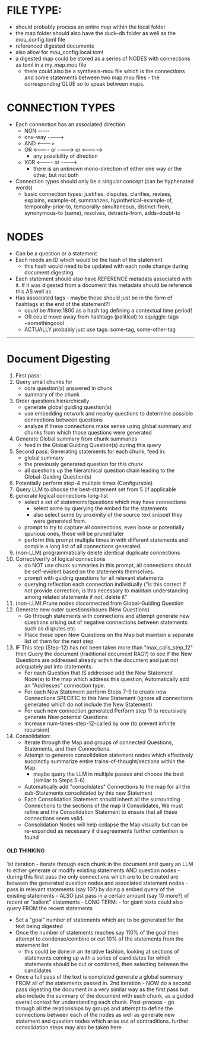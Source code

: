 


# FILE TYPE:
 - should probably process an entire map within the local folder 
 - the map folder should also have the duck-db folder as well as the mou_config.toml file
 - referenced digested documents
 - also allow for mou_config.local.toml
 - a digested map could be stored as a series of NODES with connections as toml
   in a my_map.mou file 
    - there could also be a synthesis-mou file which is the connections and some
      statements between two map.mou files - the corresponding GLUE so to speak
      between maps.

# CONNECTION TYPES
 - Each connection has an associated direction 
    - NON      -----
    - one-way  ---->
    - AND      <--->
    - OR       <---- or ----> or <----->
       - any possibility of direction
    - XOR      <---- or ---->
       - there is an unknown mono-direction of either one way or the other, but
         not both
 - Connection types should only be a singular concept (can be hyphenated words)
    - basic connection types: 
       justifies, disputes, clarifies, revises, explains, example-of, summarizes,
       hypothetical-example-of, temporally-prior-to, temporally-simultaneous,
       distinct-from, synonymous-to (same), resolves, detracts-from,
       adds-doubt-to

# NODES
 - Can be a question or a statement
 - Each needs an ID which would be the hash of the statement
    - this hash would need to be updated with each node change during document
      digesting
 - Each statement should also have REFERENCE metadata associated with it. If it
   was digested from a document this metadata should be reference this AS well
   as 
 - Has associated tags - maybe these should just be in the form of hashtags at
   the end of the statement?! 
     - could be #time:1800 as a hash tag defining a contextual time period!
     - OR could move away from hashtags (political) to squiggle-tags ~somethingcool 
     - ACTUALLY probably just use tags: some-tag, some-other-tag

-----------------------
# Document Digesting

1. First pass:
2. Query small chunks for 
    - core question(s) answered in chunk
    - summary of the chunk
3. Order questions hierarchically
    - generate global guiding question(s)
    - use embedding network and nearby questions to determine possible connections between questions
    - analyze if these connections make sense using global summary and chunks from which those questions were generated
4. Generate Global summary from chunk summaries
    - feed in the Global Guiding Question(s) during this query
5. Second pass: Generating statements for each chunk, feed in: 
    - global summary
    - the previously generated question for this chunk
    - all questions up the hierarchical question chain leading to the 
      Global-Guiding Question(s)
6. Potentially perform step-4 multiple times (Configurable)
7. Query LLM to choose the best-statement set from 5 (if applicable
8. generate logical connections long-list
    - select a set of statements/questions which may have connections
       - select some by querying the embed for the statements
       - also select some by proximity of the source text snippet they were
         generated from.
    - prompt to try to capture all connections, even loose or
      potentially spurious ones, these will be pruned later
    - perform this prompt multiple times in with different statements and
      compile a long list of all connections generated.
9. (non-LLM) programmatically delete identical duplicate connections
10. Correct/verify of logical connections 
    - do NOT use chunk summaries in this prompt, all connections should be
      self-evident based on the statements themselves.
    - prompt with guiding questions for all relevant statements
    - querying reflection each connection individually (“is this correct if not
      provide correction; is this necessary to maintain understanding among
      related statements if not, delete it”
11. (non-LLM) Prune nodes disconnected from Global-Guiding Question 
12. Generate new outer questions/issues (New Questions)
     - Go through statements with connections and attempt generate new questions
       arising out of negative connections between statements such as disputes etc. 
     - Place these open New Questions on the Map but maintain a separate list of
       them for the next step
13. IF This step (Step-12) has not been taken more than "max_calls_step_12" then
    Query the document (traditional document RAG?) to see if the New Questions
    are addressed already within the document and just not adequately put into
    statements.
     - For each Question that IS addressed add the New Statement Node(s) to the
       map which address this question, Automatically add an "Addresses"
       connection type.
     - For each New Statement perform Steps 7-9 to create new Connections
       SPECIFIC to this New Statement (ignore all connections generated which do
       not include the New Statement)
     - For each new connection generated Perform step 11 to recursively generate
       New potential Questions
     - Increase num-times-step-12-called by one (to prevent infinite recursion) 
14. Consolidation:
     - Iterate through the Map and groups of connected Questions, Statements,
       and their Connections. 
     - Attempt to generate consolidation statement nodes which effectively
       succinctly summarize entire trains-of-thought/sections within the Map. 
        - maybe query the LLM in multiple passes and choose the best (similar to
          Steps 5-6)
     - Automatically add "consolidates" Connections to the map for all the
       sub-Statements consolidated by this new Statement
     - Each Consolidation Statement should inherit all the surrounding
       Connections to the sections of the map it Consolidates, We must refine
       and the Consolidation Statement to ensure that all these connections seem
       valid.
     - Consolidation Nodes will help collapse the Map visually but can be
       re-expanded as necessary if disagreements further contention is found

#### OLD THINKING
  1st iteration - iterate through each chunk in the document and query an LLM to either
   generate or modify existing statements AND question nodes
    - during this first pass the only connections which are to be created are
      between the generated question nodes and associated statement nodes
    - pass in relevant statements (say 10?) by doing a embed query of the existing statements 
    - ALSO just pass in a certain amount (say 10 more?) of recent or "salient" statements
    - LONG TERM: - for giant texts could also query FROM the recent statements
 - Set a "goal" number of statements which are to be generated for the text
   being digested
 - Once the number of statements reaches say 110% of the goal then attempt to
   condense/combine or cut 10% of the statements from the statement list
    - this could be done in an iterative fashion, looking at sections of
      statements coming up with a series of candidates for which statements
      should be cut or combined, then selecting between the candidates
 - Once a full pass of the text is completed generate a global summary FROM all
   of the statements passed in. 
 2nd iteration - NOW do a second pass digesting the document in a very similar way as the
   first pass but also include the summary of the document with each chunk, as a
   guided overall context for understanding each chunk. 
 Post-process - go through all the relationships by groups and attempt to define the
   connections between each of the nodes as well as generate new statement and
   question nodes which arise out of contraditions. further consolidation steps
   may also be taken here. 
